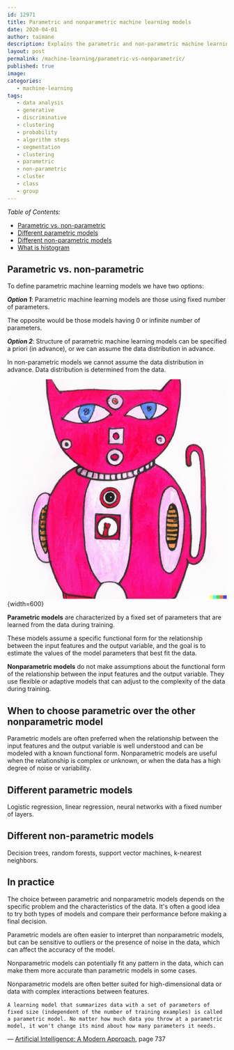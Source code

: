 ```yaml
---
id: 12971
title: Parametric and nonparametric machine learning models
date: 2020-04-01
author: taimane
description: Explains the parametric and non-parametric machine learning models.
layout: post
permalink: /machine-learning/parametric-vs-nonparametric/
published: true
image: 
categories: 
   - machine-learning
tags:
   - data analysis
   - generative
   - discriminative
   - clustering
   - probability
   - algorithm steps   
   - segmentation 
   - clustering
   - parametric
   - non-parametric
   - cluster
   - class
   - group
---
```

<script type="text/x-mathjax-config">
    MathJax.Hub.Config({
      tex2jax: {
        skipTags: ['script', 'noscript', 'style', 'textarea', 'pre'],
        inlineMath: [['$','$']]
      }
    });
</script>
<script src="https://cdn.mathjax.org/mathjax/latest/MathJax.js?config=TeX-AMS-MML_HTMLorMML" type="text/javascript"></script>

_Table of Contents:_

- [Parametric vs. non-parametric](#parametric-vs-non-parametric)
- [Different parametric models](#different-parametric-models)
- [Different non-parametric models](#different-non-parametric-models)
- [What is histogram](#what-is-histogram)
 

## Parametric vs. non-parametric

To define parametric machine learning models we have two options:

**_Option 1_**: Parametric machine learning models are those using fixed number of parameters.

The opposite would be those models having 0 or infinite number of parameters.

**_Option 2_**: Structure of parametric machine learning models can be specified a priori (in advance), or we can assume the data distribution in advance.

In non-parametric models we cannot assume the data distribution in advance. Data distribution is determined from the data.

![parametric](/wp-content/uploads/2023/parametric.nonparametric.jpg){width=600}

**Parametric models** are characterized by a fixed set of parameters that are learned from the data during training.

These models assume a specific functional form for the relationship between the input features and the output variable, and the goal is to estimate the values of the model parameters that best fit the data. 


**Nonparametric models** do not make assumptions about the functional form of the relationship between the input features and the output variable. They use flexible or adaptive models that can adjust to the complexity of the data during training. 

## When to choose parametric over the other nonparametric model

Parametric models are often preferred when the relationship between the input features and the output variable is well understood and can be modeled with a known functional form. Nonparametric models are useful when the relationship is complex or unknown, or when the data has a high degree of noise or variability.

## Different parametric models

Logistic regression, linear regression, neural networks with a fixed number of layers.


## Different non-parametric models

Decision trees, random forests, support vector machines, k-nearest neighbors.

## In practice 

The choice between parametric and nonparametric models depends on the specific problem and the characteristics of the data. It's often a good idea to try both types of models and compare their performance before making a final decision.


Parametric models are often easier to interpret than nonparametric models, but can be sensitive to outliers or the presence of noise in the data, which can affect the accuracy of the model.

Nonparametric models can potentially fit any pattern in the data, which can make them more accurate than parametric models in some cases.

Nonparametric models are often better suited for high-dimensional data or data with complex interactions between features.

    A learning model that summarizes data with a set of parameters of fixed size (independent of the number of training examples) is called a parametric model. No matter how much data you throw at a parametric model, it won't change its mind about how many parameters it needs.

— [Artificial Intelligence: A Modern Approach](https://www.amazon.com/Artificial-Intelligence-Approach-Stuart-Russell/dp/9332543518/ref=sr_1_6?crid=1L1TPYVZOB9B0&keywords=Artificial+Intelligence%3A+A+Modern+Approach&qid=1679935585&sprefix=artificial+intelligence+a+modern+approach%2Caps%2C187&sr=8-6), page 737
